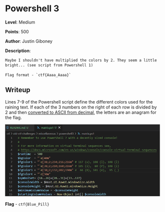 # Powershell 3
**Level**: Medium

**Points**: 500

**Author**: Justin Giboney

**Description**:
```
Maybe I shouldn't have multiplied the colors by 2. They seem a little bright... (see script from Powershell 1)

Flag format - `ctf{Aaaa_Aaaa}`
```

## Writeup
Lines 7-9 of the Powershell script define the different colors used for the raining text. If each of the 3 numbers on the right of each row is divided by 2 and then [converted to ASCII from decimal](https://www.asciitable.com/), the letters are an anagram for the flag.

![](solution.png)

**Flag** - `ctf{Blue_Pill}`